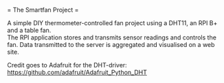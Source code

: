 = The Smartfan Project =

A simple DIY thermometer-controlled fan project using a DHT11, an RPI B+ and a table fan.    
The RPI application stores and transmits sensor readings and controls the fan. 
Data transmitted to the server is aggregated and visualised on a web site.

Credit goes to Adafruit for the DHT-driver: https://github.com/adafruit/Adafruit_Python_DHT
